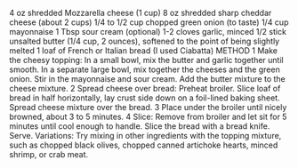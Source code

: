 4 oz shredded Mozzarella cheese (1 cup)
8 oz shredded sharp cheddar cheese (about 2 cups)
1/4 to 1/2 cup chopped green onion (to taste)
1/4 cup mayonnaise
1 Tbsp sour cream (optional)
1-2 cloves garlic, minced
1/2 stick unsalted butter (1/4 cup, 2 ounces), softened to the point of being slightly melted
1 loaf of French or Italian bread (I used Ciabatta)
METHOD
1 Make the cheesy topping: In a small bowl, mix the butter and garlic together until smooth. In a separate large bowl, mix together the cheeses and the green onion. Stir in the mayonnaise and sour cream. Add the butter mixture to the cheese mixture.
2 Spread cheese over bread: Preheat broiler. Slice loaf of bread in half horizontally, lay crust side down on a foil-lined baking sheet. Spread cheese mixture over the bread.
3 Place under the broiler until nicely browned, about 3 to 5 minutes.
4 Slice: Remove from broiler and let sit for 5 minutes until cool enough to handle. Slice the bread with a bread knife. Serve.
Variations:
Try mixing in other ingredients with the topping mixture, such as chopped black olives, chopped canned artichoke hearts, minced shrimp, or crab meat.
